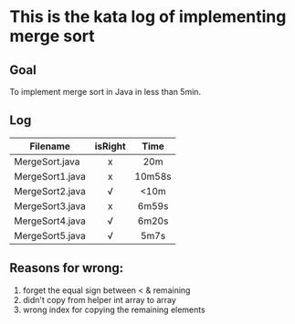 # This is the kata log of implementing merge sort

## Goal
To implement merge sort in Java in less than 5min.

## Log

| Filename           | isRight    | Time |
| ------------------ |:----------:|:----:|
|   MergeSort.java   |x           |20m   |
|   MergeSort1.java  |x           |10m58s|
|   MergeSort2.java  |√           |<10m  |
| MergeSort3.java    |x           |6m59s |
| MergeSort4.java    |√           |6m20s |
| MergeSort5.java    |√           |5m7s  |

## Reasons for wrong:
1. forget the equal sign between < & remaining
2. didn't copy from helper int array to array
3. wrong index for copying the remaining elements

